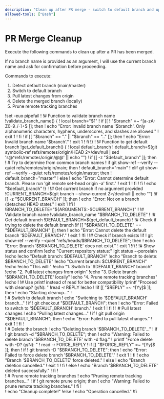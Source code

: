 ```yaml
---
description: "Clean up after PR merge - switch to default branch and update"
allowed-tools: ["Bash"]
---
```


# PR Merge Cleanup

Execute the following commands to clean up after a PR has been merged.

If no branch name is provided as an argument, I will use the current branch name and ask for confirmation before proceeding.

Commands to execute:
1. Detect default branch (main/master)
2. Switch to default branch
3. Pull latest changes from origin
4. Delete the merged branch (locally)
5. Prune remote tracking branches

!set -euo pipefail
!
!# Function to validate branch name
!validate_branch_name() {
!  local branch="$1"
!  if [[ ! "$branch" =~ ^[a-zA-Z0-9_/-]+$ ]]; then
!    echo "Error: Invalid branch name '$branch'. Only alphanumeric characters, hyphens, underscores, and slashes are allowed."
!    exit 1
!  fi
!  if [[ "$branch" == "." || "$branch" == ".." ]]; then
!    echo "Error: Invalid branch name '$branch'."
!    exit 1
!  fi
!}
!
!# Function to get default branch
!get_default_branch() {
!  local default_branch
!  default_branch=$(git symbolic-ref refs/remotes/origin/HEAD 2>/dev/null | sed 's@^refs/remotes/origin/@@' || echo "")
!  if [[ -z "$default_branch" ]]; then
!    # Try to determine from common branch names
!    if git show-ref --verify --quiet refs/remotes/origin/main; then
!      default_branch="main"
!    elif git show-ref --verify --quiet refs/remotes/origin/master; then
!      default_branch="master"
!    else
!      echo "Error: Cannot determine default branch. Please run 'git remote set-head origin -a' first."
!      exit 1
!    fi
!  fi
!  echo "$default_branch"
!}
!
!# Get current branch if no argument provided
!CURRENT_BRANCH=$(git branch --show-current 2>/dev/null || echo "")
!if [[ -z "$CURRENT_BRANCH" ]]; then
!  echo "Error: Not on a branch (detached HEAD state)."
!  exit 1
!fi
!
!BRANCH_TO_DELETE="${ARGUMENTS:-$CURRENT_BRANCH}"
!
!# Validate branch name
!validate_branch_name "$BRANCH_TO_DELETE"
!
!# Get default branch
!DEFAULT_BRANCH=$(get_default_branch)
!
!# Check if trying to delete the default branch
!if [[ "$BRANCH_TO_DELETE" == "$DEFAULT_BRANCH" ]]; then
!  echo "Error: Cannot delete the default branch '$DEFAULT_BRANCH'."
!  exit 1
!fi
!
!# Check if branch exists
!if ! git show-ref --verify --quiet "refs/heads/$BRANCH_TO_DELETE"; then
!  echo "Error: Branch '$BRANCH_TO_DELETE' does not exist."
!  exit 1
!fi
!
!# Show status and confirm
!echo "Current repository status:"
!git status --porcelain
!echo
!echo "Default branch: $DEFAULT_BRANCH"
!echo "Branch to delete: $BRANCH_TO_DELETE"
!echo "Current branch: $CURRENT_BRANCH"
!echo
!echo "This will:"
!echo "1. Switch to '$DEFAULT_BRANCH' branch"
!echo "2. Pull latest changes from origin"
!echo "3. Delete branch '$BRANCH_TO_DELETE' locally"
!echo "4. Prune remote tracking branches"
!echo
!
!# Use printf instead of read for better compatibility
!printf "Proceed with cleanup? (y/N): "
!read -r REPLY
!echo
!
!if [[ "$REPLY" =~ ^[Yy]$ ]]; then
!  echo "Starting cleanup..."
!  
!  # Switch to default branch
!  echo "Switching to '$DEFAULT_BRANCH' branch..."
!  if ! git checkout "$DEFAULT_BRANCH"; then
!    echo "Error: Failed to switch to '$DEFAULT_BRANCH' branch."
!    exit 1
!  fi
!  
!  # Pull latest changes
!  echo "Pulling latest changes..."
!  if ! git pull origin "$DEFAULT_BRANCH"; then
!    echo "Error: Failed to pull latest changes."
!    exit 1
!  fi
!  
!  # Delete the branch
!  echo "Deleting branch '$BRANCH_TO_DELETE'..."
!  if ! git branch -d "$BRANCH_TO_DELETE"; then
!    echo "Warning: Failed to delete branch '$BRANCH_TO_DELETE' with -d flag."
!    printf "Force delete with -D? (y/N): "
!    read -r FORCE_REPLY
!    if [[ "$FORCE_REPLY" =~ ^[Yy]$ ]]; then
!      if ! git branch -D "$BRANCH_TO_DELETE"; then
!        echo "Error: Failed to force delete branch '$BRANCH_TO_DELETE'."
!        exit 1
!      fi
!      echo "Branch '$BRANCH_TO_DELETE' force deleted."
!    else
!      echo "Branch deletion cancelled."
!      exit 1
!    fi
!  else
!    echo "Branch '$BRANCH_TO_DELETE' deleted successfully."
!  fi
!  
!  # Prune remote tracking branches
!  echo "Pruning remote tracking branches..."
!  if ! git remote prune origin; then
!    echo "Warning: Failed to prune remote tracking branches."
!  fi
!  
!  echo "Cleanup complete!"
!else
!  echo "Operation cancelled."
!fi
